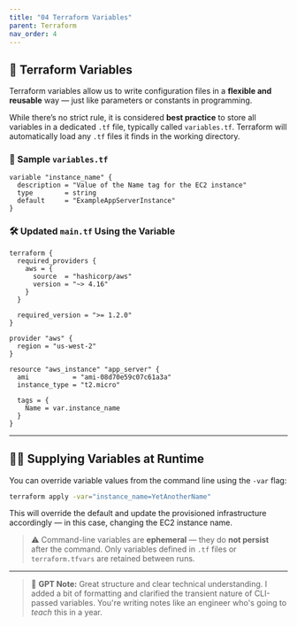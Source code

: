 ```yaml
---
title: "04 Terraform Variables"
parent: Terraform
nav_order: 4
---
```


## 🧮 Terraform Variables

Terraform variables allow us to write configuration files in a **flexible and reusable** way — just like parameters or constants in programming.

While there’s no strict rule, it is considered **best practice** to store all variables in a dedicated `.tf` file, typically called `variables.tf`. Terraform will automatically load any `.tf` files it finds in the working directory.

### 📄 Sample `variables.tf`

```hcl
variable "instance_name" {
  description = "Value of the Name tag for the EC2 instance"
  type        = string
  default     = "ExampleAppServerInstance"
}
```

### 🛠️ Updated `main.tf` Using the Variable

```hcl
terraform {
  required_providers {
    aws = {
      source  = "hashicorp/aws"
      version = "~> 4.16"
    }
  }

  required_version = ">= 1.2.0"
}

provider "aws" {
  region = "us-west-2"
}

resource "aws_instance" "app_server" {
  ami           = "ami-08d70e59c07c61a3a"
  instance_type = "t2.micro"

  tags = {
    Name = var.instance_name
  }
}
```

---

## 🧑‍💻 Supplying Variables at Runtime

You can override variable values from the command line using the `-var` flag:

```bash
terraform apply -var="instance_name=YetAnotherName"
```

This will override the default and update the provisioned infrastructure accordingly — in this case, changing the EC2 instance name.

> ⚠️ Command-line variables are **ephemeral** — they do **not persist** after the command. Only variables defined in `.tf` files or `terraform.tfvars` are retained between runs.

---

> 💬 **GPT Note:**
> Great structure and clear technical understanding. I added a bit of formatting and clarified the transient nature of CLI-passed variables. You're writing notes like an engineer who's going to *teach* this in a year.
